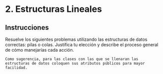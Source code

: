 # 2. Estructuras Lineales

## Instrucciones
Resuelve los siguientes problemas utilizando las estructuras de datos correctas: pilas o colas. Justifica tu elección y describe el proceso general de cómo manejarías cada acción.

```{tip}
Como sugerencia, para las clases con las que se llenaran las estructuras de datos coloquen sus atributos públicos para mayor facilidad.
```
